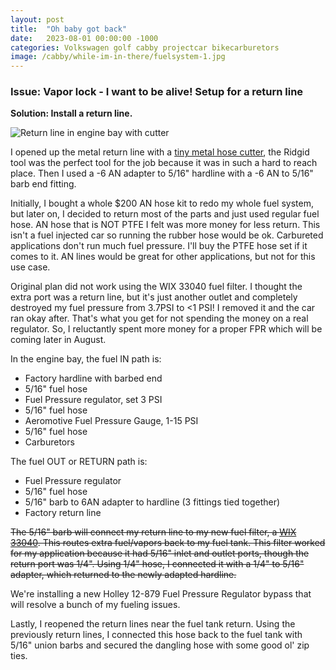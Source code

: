 ```yaml
---
layout: post
title:  "Oh baby got back"
date:   2023-08-01 00:00:00 -1000
categories: Volkswagen golf cabby projectcar bikecarburetors
image: /cabby/while-im-in-there/fuelsystem-1.jpg
---
```


### Issue: Vapor lock - I want to be alive! Setup for a return line

**Solution: Install a return line.**

![Return line in engine bay with cutter](https://www.sudoyashi.com/assets/img/cabby/while-im-in-there/fuelsystem-6.jpg)

I opened up the metal return line with a [tiny metal hose cutter](https://www.homedepot.com/p/RIDGID-1-4-in-to-1-1-8-in-101-Close-Quarters-Copper-Aluminum-Brass-and-Plastic-Tubing-Cutter-Multi-Use-Tubing-Tool-40617/100075014), the Ridgid tool was the perfect tool for the job because it was in such a hard to reach place. Then I used a -6 AN adapter to 5/16" hardline with a -6 AN to 5/16" barb end fitting. 

Initially, I bought a whole $200 AN hose kit to redo my whole fuel system, but later on, I decided to return most of the parts and just used regular fuel hose. AN hose that is NOT PTFE I felt was more money for less return. This isn't a fuel injected car so running the rubber hose would be ok. Carbureted applications don't run much fuel pressure. I'll buy the PTFE hose set if it comes to it. AN lines would be great for other applications, but not for this use case.

Original plan did not work using the WIX 33040 fuel filter. I thought the extra port was a return line, but it's just another outlet and completely destroyed my fuel pressure from 3.7PSI to <1 PSI! I removed it and the car ran okay after. That's what you get for not spending the money on a real regulator. So, I reluctantly spent more money for a proper FPR which will be coming later in August.

In the engine bay, the fuel IN path is:
- Factory hardline with barbed end
- 5/16" fuel hose
- Fuel Pressure regulator, set 3 PSI
- 5/16" fuel hose
- Aeromotive Fuel Pressure Gauge, 1-15 PSI
- 5/16" fuel hose
- Carburetors

The fuel OUT or RETURN path is:
- Fuel Pressure regulator
- 5/16" fuel hose
- 5/16" barb to 6AN adapter to hardline (3 fittings tied together)
- Factory return line

~~The 5/16" barb will connect my return line to my new fuel filter, a [WIX 33040](https://www.amazon.com/WIX-Filters-Complete-Line-Filter/dp/B000C9UJAA). This routes extra fuel/vapors back to my fuel tank. This filter worked for my application because it had 5/16" inlet and outlet ports, though the return port was 1/4". Using 1/4" hose, I connected it with a 1/4" to 5/16" adapter, which returned to the newly adapted hardline.~~

We're installing a new Holley 12-879 Fuel Pressure Regulator bypass that will resolve a bunch of my fueling issues.

Lastly, I reopened the return lines near the fuel tank return. Using the previously return lines, I connected this hose back to the fuel tank with 5/16" union barbs and secured the dangling hose with some good ol' zip ties.